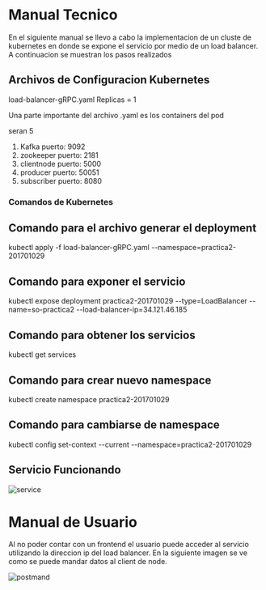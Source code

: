 # Manual Tecnico
En el siguiente manual se llevo a cabo la implementacion de un cluste de kubernetes en donde se expone el servicio por medio de un load balancer. A continuacion se muestran los pasos realizados

## Archivos de Configuracion Kubernetes

load-balancer-gRPC.yaml
Replicas = 1

Una parte importante del archivo .yaml es los containers del pod

seran 5
1. Kafka
	puerto: 9092
2. zookeeper
	puerto: 2181
3. clientnode
	puerto: 5000
4. producer
	puerto: 50051
5. subscriber
	puerto: 8080

### Comandos de Kubernetes

## Comando para el archivo generar el deployment

kubectl apply -f load-balancer-gRPC.yaml --namespace=practica2-201701029

## Comando para exponer el servicio

kubectl expose deployment practica2-201701029 --type=LoadBalancer --name=so-practica2 --load-balancer-ip=34.121.46.185

## Comando para obtener los servicios
kubectl get services

## Comando para crear nuevo namespace
  kubectl create namespace practica2-201701029

## Comando para cambiarse de namespace
kubectl config set-context --current --namespace=practica2-201701029

## Servicio Funcionando
![service](https://user-images.githubusercontent.com/14056462/166617131-9df43845-7737-47c2-9a16-e14cb54ba120.png)

# Manual de Usuario
Al no poder contar con un frontend el usuario puede acceder al servicio utilizando la direccion ip del load balancer. En la siguiente imagen se ve como se puede mandar datos al client de node.

![postmand](https://user-images.githubusercontent.com/14056462/166612575-6ea1aa80-5f55-462b-aeb7-f011cbcc955b.png)
